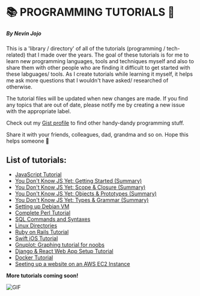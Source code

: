# 📚 PROGRAMMING TUTORIALS 📖
##### By Nevin Jojo

This is a 'library / directory' of all of the tutorials (programming / tech-related) that I made over the years. The goal of these tutorials is for me to learn new programming languages, tools and techniques myself and also to share them with other people who are finding it difficult to get started with these labguages/ tools. As I create tutorials while learning it myself, it helps me ask more questions that I wouldn't have asked/ researched of otherwise.

The tutorial files will be updated when new changes are made. If you find any topics that are out of date, please notify me by creating a new issue with the appropriate label.

Check out my [Gist profile](https://gist.github.com/nevinjojo/) to find other handy-dandy programming stuff.

Share it with your friends, colleagues, dad, grandma and so on. Hope this helps someone 🙂

## List of tutorials:
- [JavaScript Tutorial](https://github.com/nevinjojo/my_programming_tutorials/blob/master/javascript.md)
- [You Don't Know JS Yet: Getting Started (Summary)](https://github.com/nevinjojo/my_programming_tutorials/blob/master/You%20Don%20t%20Know%20JS%20Yet-Getting%20Started%20(Summary).md)
- [You Don't Know JS Yet: Scope & Closure (Summary)](https://github.com/nevinjojo/Nevs-Programming-Tutorials/blob/master/You%20Don%20t%20Know%20JS%20Yet%20Scope%20Closures.md)
- [You Don't Know JS Yet: Objects & Prototypes (Summary)](https://github.com/nevinjojo/Nevs-Programming-Tutorials/blob/master/You%20Don%20t%20Know%20JS%20Object%20Prototypes.md)
- [You Don't Know JS Yet: Types & Grammar (Summary)](https://github.com/nevinjojo/Nevs-Programming-Tutorials/blob/master/You%20Don%20t%20Know%20JS%20Types%20Grammar.md)
- [Setting up Debian VM](https://docs.google.com/document/d/1Q_mRZCC-3--upPoRfP-SCt5Vw7u65HNXLKftnu6x_gY/edit?usp=sharing)
- [Complete Perl Tutorial](https://docs.google.com/document/d/1Iw0GWRyh-22mhXg_gV-j0WxrMwf8DFdrhPO0NXCa52c/edit?usp=sharing)
- [SQL Commands and Syntaxes](https://docs.google.com/document/d/1bNFFfjsETlyoEkuLKitfPgXdV1aEqofiEnF1ijPwOAE/edit?usp=sharing)
- [Linux Directories](https://docs.google.com/document/d/1re2BpYIl9997lvbRRSKEfLkjYkPV7irJHgR8ODT7QyM/edit?usp=sharing)
- [Ruby on Rails Tutorial](https://docs.google.com/document/d/1goVm6mE-zc5uBdAGx5BcMgQA1uf-pFfZzeUq9cHVpKY/edit?usp=sharing)
- [Swift iOS Tutorial](https://docs.google.com/document/d/15UPDjwaOyVvhbEjY6rER-mYLqvxGRBWH41LmrayCR8M/edit?usp=sharing)
- [Gnuplot: Graphing tutorial for noobs](https://docs.google.com/document/d/1Xof2-_49nDBxBmPhcdf4PoB03Sb__PSDZJXRzs-EfcI/edit?usp=sharing)
- [Django & React Web App Setup Tutorial](https://github.com/nevinjojo/my_programming_tutorials/blob/master/Django_React_Web_App_Setup.md)
- [Docker Tutorial](https://github.com/nevinjojo/my_programming_tutorials/blob/master/docker.md)
- [Seeting up a website on an AWS EC2 Instance](https://github.com/nevinjojo/my_programming_tutorials/blob/master/aws_ec2.md)

**More tutorials coming soon!**

![GIF](https://media.giphy.com/media/Z5KBuY8XDbsfS/giphy.gif)
